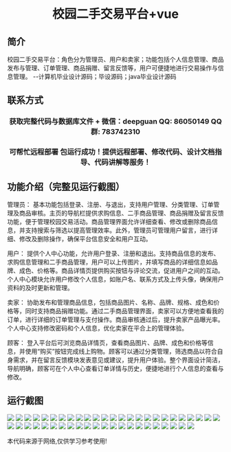 <p><h1 align="center">校园二手交易平台+vue</h1></p>

## 简介
校园二手交易平台：角色分为管理员、用户和卖家；功能包括个人信息管理、商品发布与管理、订单管理、商品捐赠、留言反馈等，用户可便捷地进行交易操作与信息管理。    --计算机毕业设计源码；毕设源码；java毕业设计源码


## 联系方式
<p><h3 align="center">获取完整代码与数据库文件 + 微信：deepguan QQ: 86050149 QQ群: 783742310</h3></p>
<p><h3 align="center">可帮忙远程部署 包运行成功！提供远程部署、修改代码、设计文档指导、代码讲解等服务！</h3></p>

## 功能介绍（完整见运行截图）
管理员： 基本功能包括登录、注册、与退出，支持用户管理、分类管理、订单管理及商品审核。主页的导航栏提供求购信息、二手商品管理、商品捐赠及留言反馈功能，便于管理校园交易活动。商品管理界面允许详细查看、修改或删除商品信息，并支持搜索与筛选以提高管理效率。此外，管理员可管理用户留言，进行详细、修改及删除操作，确保平台信息安全和用户互动。

用户： 提供个人中心功能，允许用户登录、注册和退出。支持商品信息的发布、求购信息管理和二手商品管理，用户可以上传图片，并填写商品的详细信息如品牌、成色、价格等。商品详情页提供购买按钮与评论交流，促进用户之间的互动。个人中心模块允许用户修改个人信息，如账户名、联系方式及上传头像，确保用户资料的及时更新和管理。

卖家： 协助发布和管理商品信息，包括商品图片、名称、品牌、规格、成色和价格等，同时支持商品捐赠功能。通过二手商品管理界面，卖家可以方便地查看我的订单，进行详细的订单管理与支付操作。商品审核通过后，提升卖家产品曝光率。个人中心支持修改密码和个人信息，优化卖家在平合上的管理体验。

顾客： 登入平台后可浏览商品详情页，查看商品图片、品牌、成色和价格等信息，并使用“购买”按钮完成线上购物。顾客可以通过分类管理，筛选商品以符合自身需求，并在留言反馈模块发表意见或建议，提升用户体验。整个界面设计简洁，导航明确，顾客可在个人中心查看订单详情与历史，便捷地进行个人信息的查看与修改。


## 运行截图
![](https://bs-1329754181.cos.ap-shanghai.myqcloud.com/ssm/CampusSecondHandTradingPlatform1/img/001.jpg)
![](https://bs-1329754181.cos.ap-shanghai.myqcloud.com/ssm/CampusSecondHandTradingPlatform1/img/002.jpg)
![](https://bs-1329754181.cos.ap-shanghai.myqcloud.com/ssm/CampusSecondHandTradingPlatform1/img/003.jpg)
![](https://bs-1329754181.cos.ap-shanghai.myqcloud.com/ssm/CampusSecondHandTradingPlatform1/img/004.jpg)
![](https://bs-1329754181.cos.ap-shanghai.myqcloud.com/ssm/CampusSecondHandTradingPlatform1/img/005.jpg)
![](https://bs-1329754181.cos.ap-shanghai.myqcloud.com/ssm/CampusSecondHandTradingPlatform1/img/006.jpg)
![](https://bs-1329754181.cos.ap-shanghai.myqcloud.com/ssm/CampusSecondHandTradingPlatform1/img/007.jpg)
![](https://bs-1329754181.cos.ap-shanghai.myqcloud.com/ssm/CampusSecondHandTradingPlatform1/img/008.jpg)
![](https://bs-1329754181.cos.ap-shanghai.myqcloud.com/ssm/CampusSecondHandTradingPlatform1/img/009.jpg)
![](https://bs-1329754181.cos.ap-shanghai.myqcloud.com/ssm/CampusSecondHandTradingPlatform1/img/010.jpg)
![](https://bs-1329754181.cos.ap-shanghai.myqcloud.com/ssm/CampusSecondHandTradingPlatform1/img/011.jpg)
![](https://bs-1329754181.cos.ap-shanghai.myqcloud.com/ssm/CampusSecondHandTradingPlatform1/img/012.jpg)
![](https://bs-1329754181.cos.ap-shanghai.myqcloud.com/ssm/CampusSecondHandTradingPlatform1/img/013.jpg)
![](https://bs-1329754181.cos.ap-shanghai.myqcloud.com/ssm/CampusSecondHandTradingPlatform1/img/014.jpg)
![](https://bs-1329754181.cos.ap-shanghai.myqcloud.com/ssm/CampusSecondHandTradingPlatform1/img/015.jpg)
![](https://bs-1329754181.cos.ap-shanghai.myqcloud.com/ssm/CampusSecondHandTradingPlatform1/img/016.jpg)
![](https://bs-1329754181.cos.ap-shanghai.myqcloud.com/ssm/CampusSecondHandTradingPlatform1/img/017.jpg)
![](https://bs-1329754181.cos.ap-shanghai.myqcloud.com/ssm/CampusSecondHandTradingPlatform1/img/018.jpg)
![](https://bs-1329754181.cos.ap-shanghai.myqcloud.com/ssm/CampusSecondHandTradingPlatform1/img/019.jpg)
![](https://bs-1329754181.cos.ap-shanghai.myqcloud.com/ssm/CampusSecondHandTradingPlatform1/img/020.jpg)
![](https://bs-1329754181.cos.ap-shanghai.myqcloud.com/ssm/CampusSecondHandTradingPlatform1/img/021.jpg)
![](https://bs-1329754181.cos.ap-shanghai.myqcloud.com/ssm/CampusSecondHandTradingPlatform1/img/022.jpg)
![](https://bs-1329754181.cos.ap-shanghai.myqcloud.com/ssm/CampusSecondHandTradingPlatform1/img/023.jpg)
![](https://bs-1329754181.cos.ap-shanghai.myqcloud.com/ssm/CampusSecondHandTradingPlatform1/img/024.jpg)
![](https://bs-1329754181.cos.ap-shanghai.myqcloud.com/ssm/CampusSecondHandTradingPlatform1/img/025.jpg)
![](https://bs-1329754181.cos.ap-shanghai.myqcloud.com/ssm/CampusSecondHandTradingPlatform1/img/026.jpg)
![](https://bs-1329754181.cos.ap-shanghai.myqcloud.com/ssm/CampusSecondHandTradingPlatform1/img/027.jpg)
![](https://bs-1329754181.cos.ap-shanghai.myqcloud.com/ssm/CampusSecondHandTradingPlatform1/img/028.jpg)
![](https://bs-1329754181.cos.ap-shanghai.myqcloud.com/ssm/CampusSecondHandTradingPlatform1/img/029.jpg)
![](https://bs-1329754181.cos.ap-shanghai.myqcloud.com/ssm/CampusSecondHandTradingPlatform1/img/030.jpg)
![](https://bs-1329754181.cos.ap-shanghai.myqcloud.com/ssm/CampusSecondHandTradingPlatform1/img/031.jpg)
![](https://bs-1329754181.cos.ap-shanghai.myqcloud.com/ssm/CampusSecondHandTradingPlatform1/img/032.jpg)
![](https://bs-1329754181.cos.ap-shanghai.myqcloud.com/ssm/CampusSecondHandTradingPlatform1/img/033.jpg)
![](https://bs-1329754181.cos.ap-shanghai.myqcloud.com/ssm/CampusSecondHandTradingPlatform1/img/034.jpg)
![](https://bs-1329754181.cos.ap-shanghai.myqcloud.com/ssm/CampusSecondHandTradingPlatform1/img/035.jpg)
![](https://bs-1329754181.cos.ap-shanghai.myqcloud.com/ssm/CampusSecondHandTradingPlatform1/img/036.jpg)
![](https://bs-1329754181.cos.ap-shanghai.myqcloud.com/ssm/CampusSecondHandTradingPlatform1/img/037.jpg)
![](https://bs-1329754181.cos.ap-shanghai.myqcloud.com/ssm/CampusSecondHandTradingPlatform1/img/038.jpg)
![](https://bs-1329754181.cos.ap-shanghai.myqcloud.com/ssm/CampusSecondHandTradingPlatform1/img/039.jpg)
![](https://bs-1329754181.cos.ap-shanghai.myqcloud.com/ssm/CampusSecondHandTradingPlatform1/img/040.jpg)
![](https://bs-1329754181.cos.ap-shanghai.myqcloud.com/ssm/CampusSecondHandTradingPlatform1/img/041.jpg)
![](https://bs-1329754181.cos.ap-shanghai.myqcloud.com/ssm/CampusSecondHandTradingPlatform1/img/042.jpg)
![](https://bs-1329754181.cos.ap-shanghai.myqcloud.com/ssm/CampusSecondHandTradingPlatform1/img/043.jpg)
![](https://bs-1329754181.cos.ap-shanghai.myqcloud.com/ssm/CampusSecondHandTradingPlatform1/img/044.jpg)
![](https://bs-1329754181.cos.ap-shanghai.myqcloud.com/ssm/CampusSecondHandTradingPlatform1/img/045.jpg)
![](https://bs-1329754181.cos.ap-shanghai.myqcloud.com/ssm/CampusSecondHandTradingPlatform1/img/046.jpg)
![](https://bs-1329754181.cos.ap-shanghai.myqcloud.com/ssm/CampusSecondHandTradingPlatform1/img/047.jpg)

<p>本代码来源于网络,仅供学习参考使用!</p>
